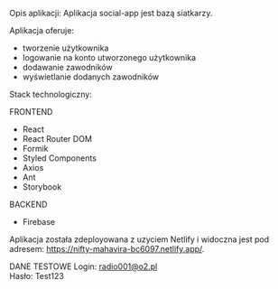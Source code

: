 Opis aplikacji:
Aplikacja social-app jest bazą siatkarzy.

Aplikacja oferuje:

- tworzenie użytkownika
- logowanie na konto utworzonego użytkownika
- dodawanie zawodników
- wyświetlanie dodanych zawodników

Stack technologiczny:

FRONTEND

- React
- React Router DOM
- Formik
- Styled Components
- Axios
- Ant
- Storybook

BACKEND

- Firebase

Aplikacja została zdeployowana z uzyciem Netlify i widoczna jest pod adresem: https://nifty-mahavira-bc6097.netlify.app/.

DANE TESTOWE
Login: radio001@o2.pl  
Hasło: Test123
